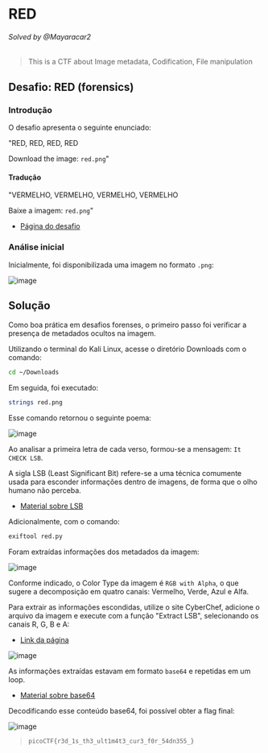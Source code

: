 # RED
###### Solved by @Mayaracar2
> This is a CTF about Image metadata, Codification, File manipulation
## Desafio: RED (forensics)
### Introdução
O desafio apresenta o seguinte enunciado:

"RED, RED, RED, RED

Download the image: `red.png`"

#### Tradução
"VERMELHO, VERMELHO, VERMELHO, VERMELHO

Baixe a imagem: `red.png`"

- [Página do desafio](https://play.picoctf.org/practice/challenge/460)

### Análise inicial
Inicialmente, foi disponibilizada uma imagem no formato `.png`:

![image](https://github.com/user-attachments/assets/7e7e2df1-6f39-4d0e-b74b-bc4c0744ce4f)

## Solução
Como boa prática em desafios forenses, o primeiro passo foi verificar a presença de metadados ocultos na imagem.

Utilizando o terminal do Kali Linux, acesse o diretório Downloads com o comando:

```bash
cd ~/Downloads
```
Em seguida, foi executado:

```bash
strings red.png
```
Esse comando retornou o seguinte poema:

![image](https://github.com/user-attachments/assets/b18bed21-25a0-4030-af90-029500636b68)

Ao analisar a primeira letra de cada verso, formou-se a mensagem:
`It CHECK LSB`.

A sigla LSB (Least Significant Bit) refere-se a uma técnica comumente usada para esconder informações dentro de imagens, de forma que o olho humano não perceba.

- [Material sobre LSB](https://hackingnaweb.com/criptografia/esteganografia-por-lsb/)

Adicionalmente, com o comando:

```bash
exiftool red.py
```

Foram extraídas informações dos metadados da imagem:

![image](https://github.com/user-attachments/assets/78c41e2f-009c-4b73-98e0-f7753ff9a9f7)

Conforme indicado, o Color Type da imagem é `RGB with Alpha`, o que sugere a decomposição em quatro canais: Vermelho, Verde, Azul e Alfa.

Para extrair as informações escondidas, utilize o site CyberChef, adicione o arquivo da imagem e execute com a função "Extract LSB", selecionando os canais R, G, B e A:

- [Link da página](https://gchq.github.io/CyberChef/)

![image](https://github.com/user-attachments/assets/2226b7b5-f292-4892-a031-17353569f4a1)

As informações extraídas estavam em formato `base64` e repetidas em um loop.

- [Material sobre base64](https://builtin.com/software-engineering-perspectives/base64-encoding)

Decodificando esse conteúdo base64, foi possível obter a flag final:

![image](https://github.com/user-attachments/assets/c72786ec-15f1-4f72-ab17-bf7d41d667d8)

>`picoCTF{r3d_1s_th3_ult1m4t3_cur3_f0r_54dn355_}`
 
